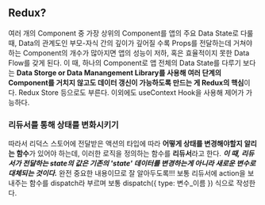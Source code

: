 
## Redux?

여러 개의 Component 중 가장 상위의 Component를 앱의 주요 Data State로 다룰 때, Data의 관계도인 부모-자식 간의 깊이가 깊어질 수록 Props를 전달하는데 거쳐야하는 Component의 개수가 많아지면 앱의 성능이 저하, 혹은 효율적이지 못한 Data Flow를 갖게 된다. 이 때, 하나의 Component로 앱 전체의 Data State를 다루기 보다는 **Data Storge or Data Manangement Library를 사용해 여러 단계의 Component를 거치지 않고도 데이터 갱신이 가능하도록 만드는 게 Redux의 핵심**이다. Redux Store 등으로도 부른다. 이외에도 useContext Hook을 사용해 제어가 가능하다.


### 리듀서를 통해 상태를 변화시키기
따라서 리덕스 스토어에 전달받은 액션의 타입에 따라 **어떻게 상태를 변경해야할지 알리는 함수**가 있어야 하는데, 이러한 로직을 정의하는 함수를 **리듀서**라고 한다.
***이 때, 리듀서가 전달하는 state의 값은 기존의 'state' 데이터를 변경하는게 아니라 새로운 변수로 대체되는 것이다.*** 완전 중요한 내용이므로 잘 알아두도록!!!
보통 리듀서에 action을 보내주는 함수를 dispatch라 부르며 보통 dispatch({ type: 변수_이름 }) 식으로 작성한다.